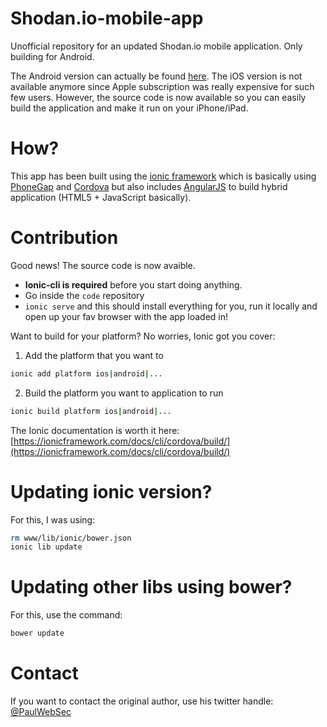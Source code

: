 # Shodan.io-mobile-app
Unofficial repository for an updated Shodan.io mobile application. Only building for Android. 

The Android version can actually be found [here](https://play.google.com/store/apps/details?id=io.shodan.app). 
The iOS version is not available anymore since Apple subscription was really expensive for such few users. 
However, the source code is now available so you can easily build the application and make it run on your iPhone/iPad. 

# How? 

This app has been built using the [ionic framework](http://ionicframework.com/) which is basically using [PhoneGap](http://phonegap.com/) and [Cordova](https://cordova.apache.org/) but also includes [AngularJS](https://angularjs.org/) to build hybrid application (HTML5 + JavaScript basically).

# Contribution

Good news! The source code is now avaible.

* **Ionic-cli is required** before you start doing anything. 
* Go inside the ```code``` repository 
* ```ionic serve``` and this should install everything for you, run it locally and open up your fav browser with the app loaded in!

Want to build for your platform? No worries, Ionic got you cover: 

1. Add the platform that you want to

```bash
ionic add platform ios|android|...
```

2. Build the platform you want to application to run

```bash
ionic build platform ios|android|...
```

The Ionic documentation is worth it here: [https://ionicframework.com/docs/cli/cordova/build/](https://ionicframework.com/docs/cli/cordova/build/) 

# Updating ionic version? 

For this, I was using:

```bash
rm www/lib/ionic/bower.json
ionic lib update
```

# Updating other libs using bower?

For this, use the command:

```bash
bower update
```

# Contact

If you want to contact the original author, use his twitter handle: [@PaulWebSec](https://twitter.com/PaulWebSec) 

